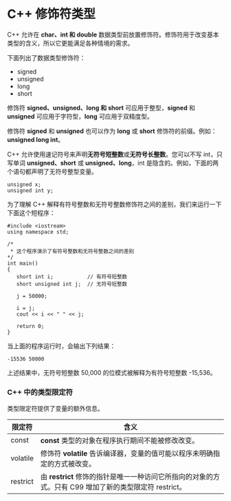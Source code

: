 # C++ 修饰符类型

C++ 允许在 **char、int 和 double** 数据类型前放置修饰符。修饰符用于改变基本类型的含义，所以它更能满足各种情境的需求。

下面列出了数据类型修饰符：

- signed
- unsigned
- long
- short

修饰符 **signed、unsigned、long 和 short** 可应用于整型，**signed** 和 **unsigned** 可应用于字符型，**long** 可应用于双精度型。

修饰符 **signed** 和 **unsigned** 也可以作为 **long** 或 **short** 修饰符的前缀。例如：**unsigned long int**。

C++ 允许使用速记符号来声明**无符号短整数**或**无符号长整数**。您可以不写 int，只写单词 **unsigned、short** 或 **unsigned、long**，int 是隐含的。例如，下面的两个语句都声明了无符号整型变量。

~~~
unsigned x;
unsigned int y;

~~~

为了理解 C++ 解释有符号整数和无符号整数修饰符之间的差别，我们来运行一下下面这个短程序：

~~~
#include <iostream>
using namespace std;
 
/* 
 * 这个程序演示了有符号整数和无符号整数之间的差别
*/
int main()
{
   short int i;           // 有符号短整数
   short unsigned int j;  // 无符号短整数

   j = 50000;

   i = j;
   cout << i << " " << j;

   return 0;
}

~~~

当上面的程序运行时，会输出下列结果：

~~~
-15536 50000

~~~

上述结果中，无符号短整数 50,000 的位模式被解释为有符号短整数 -15,536。

### C++ 中的类型限定符

类型限定符提供了变量的额外信息。

| 限定符 | 含义 | 
|-----|-----|
| const | **const** 类型的对象在程序执行期间不能被修改改变。 | 
| volatile | 修饰符 **volatile** 告诉编译器，变量的值可能以程序未明确指定的方式被改变。 | 
| restrict | 由 **restrict** 修饰的指针是唯一一种访问它所指向的对象的方式。只有 C99 增加了新的类型限定符 restrict。 |